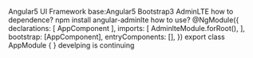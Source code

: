 Angular5 UI Framework
base:Angular5 Bootstrap3 AdminLTE
how to dependence?
npm install angular-adminlte
how to use?
@NgModule({
  declarations: [
    AppComponent
  ],
  imports: [
    AdminlteModule.forRoot(),
  ],
  bootstrap: [AppComponent],
  entryComponents: [],
})
export class AppModule {
}
develping is continuing
